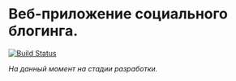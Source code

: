 # Веб-приложение социального блогинга.

[![Build Status](https://travis-ci.org/volitilov/Flask_microblog.svg?branch=master)](https://travis-ci.org/volitilov/Flask_microblog)

_На данный момент на стадии разработки._
